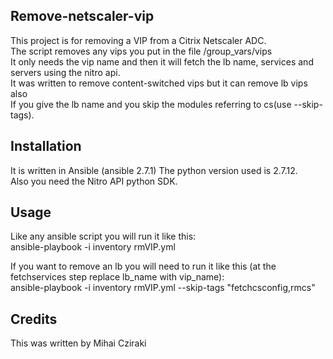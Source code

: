 <snippet>
  <content>

## Remove-netscaler-vip

This project is for removing a VIP from a Citrix Netscaler ADC.
<br>The script removes any vips you put in the file /group_vars/vips
<br>It only needs the vip name and then it will fetch the lb name, services and servers
using the nitro api.
<br>It was written to remove content-switched vips but it can remove lb vips also
<br>If you give the lb name and you skip the modules referring to cs(use --skip-tags).

## Installation

It is written in Ansible (ansible 2.7.1) The python version used is 2.7.12.
<br> Also you need the Nitro API python SDK.

## Usage

Like any ansible script you will run it like this:
<br>ansible-playbook -i inventory  rmVIP.yml

If you want to remove an lb you will need to run it like this (at the fetchservices step replace lb_name with vip_name):
<br>ansible-playbook -i inventory  rmVIP.yml --skip-tags "fetchcsconfig,rmcs"

## Credits

This was written by Mihai Cziraki
</content>
</snippet>
